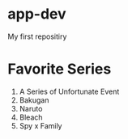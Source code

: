 # app-dev
My first repositiry
#  Favorite Series #
1. A Series of Unfortunate Event 
2. Bakugan 
3. Naruto 
4. Bleach 
5. Spy x Family 
